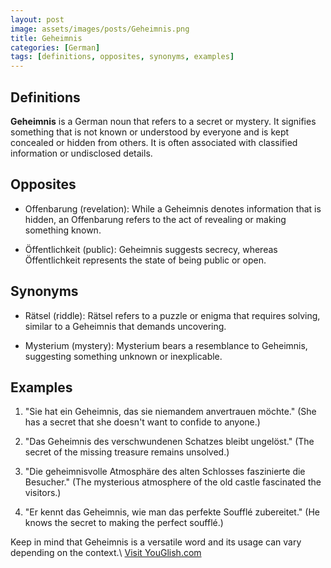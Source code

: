 ```yaml
---
layout: post
image: assets/images/posts/Geheimnis.png
title: Geheimnis
categories: [German]
tags: [definitions, opposites, synonyms, examples]
---
```


## Definitions

**Geheimnis** is a German noun that refers to a secret or mystery. It signifies something that is not known or understood by everyone and is kept concealed or hidden from others. It is often associated with classified information or undisclosed details.

## Opposites

- Offenbarung (revelation): While a Geheimnis denotes information that is hidden, an Offenbarung refers to the act of revealing or making something known.

- Öffentlichkeit (public): Geheimnis suggests secrecy, whereas Öffentlichkeit represents the state of being public or open.

## Synonyms

- Rätsel (riddle): Rätsel refers to a puzzle or enigma that requires solving, similar to a Geheimnis that demands uncovering.

- Mysterium (mystery): Mysterium bears a resemblance to Geheimnis, suggesting something unknown or inexplicable.

## Examples

1. "Sie hat ein Geheimnis, das sie niemandem anvertrauen möchte." (She has a secret that she doesn't want to confide to anyone.)

2. "Das Geheimnis des verschwundenen Schatzes bleibt ungelöst." (The secret of the missing treasure remains unsolved.)

3. "Die geheimnisvolle Atmosphäre des alten Schlosses faszinierte die Besucher." (The mysterious atmosphere of the old castle fascinated the visitors.)

4. "Er kennt das Geheimnis, wie man das perfekte Soufflé zubereitet." (He knows the secret to making the perfect soufflé.)

Keep in mind that Geheimnis is a versatile word and its usage can vary depending on the context.\ <a id="yg-widget-0" class="youglish-widget" data-query="Geheimnis" data-lang="german" data-components="8412" data-auto-start="0" data-bkg-color="theme_light" data-title="How%20to%20pronounce%20Geheimnis%20in%20German"  rel="nofollow" href="https://youglish.com">Visit YouGlish.com</a><script async src="https://youglish.com/public/emb/widget.js" charset="utf-8"></script>